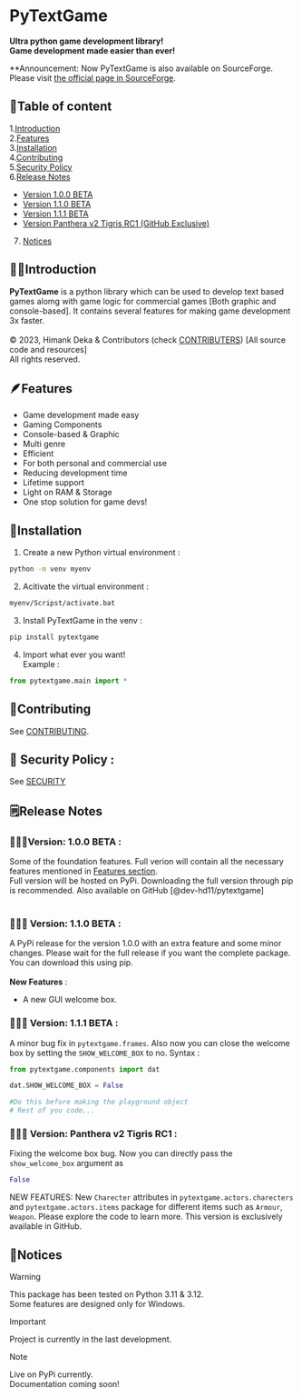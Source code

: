 # PyTextGame

**Ultra python game development library! <br>Game development made easier than ever!**

**Announcement: Now PyTextGame is also available on SourceForge. Please visit [the official page in SourceForge](https://pytextgame.sourceforge.io).
## 📃Table of content
1.[Introduction](#introduction)<br>
2.[Features](#features)<br>
3.[Installation](#installation)<br>
4.[Contributing](#contributing)<br>
5.[Security Policy](#security-policy)<br>
6.[Release Notes](#release-notes)<br>
- [Version 1.0.0 BETA](#version-100-beta-)<br>
- [Version 1.1.0 BETA](#-version-110-beta-)<br>
- [Version 1.1.1 BETA](#-version-111-beta-)<br>
- [Version Panthera v2 Tigris RC1 \(GitHub Exclusive\)](#-version-panthera-v2-tigris-rc1-)
7. [Notices](#notices)

## 👋🏼Introduction
**PyTextGame** is a python library which can be used to develop text based games alomg with game logic for commercial games [Both graphic and console-based]. It contains several features for making game development 3x faster.
<br><br>
©️ 2023, Himank Deka & Contributors (check [CONTRIBUTERS](./CONTRIBUTERS.txt)) [All source code and resources]
<br> All rights reserved.

## 🪶Features
- Game development made easy
- Gaming Components
- Console-based & Graphic
- Multi genre
- Efficient
- For both personal and commercial use
- Reducing development time
- Lifetime support
- Light on RAM & Storage
- One stop solution for game devs!

## 📩Installation
1. Create a new Python virtual environment :
```bash
python -m venv myenv
```

2. Acitivate the virtual environment :
```bash
myenv/Scripst/activate.bat
```

3. Install PyTextGame in the venv :
```bash
pip install pytextgame
```

4. Import what ever you want!<br>
Example :
```python
from pytextgame.main import *
```

## 🤝Contributing
See [CONTRIBUTING](./CONTRIBUTING.md).

## 🔐 Security Policy :
See [SECURITY](./SECURITY.md)

## 🗒️Release Notes

### 👩🏼‍💻Version: 1.0.0 BETA : 
Some of the foundation features. Full verion will contain all the necessary features mentioned in [Features section](#features).
<br>
Full version will be hosted on PyPi. Downloading the full version through pip is recommended. Also available on GitHub \[@dev-hd11/pytextgame\]
<br><br>

### 👩🏼‍💻 Version: 1.1.0 BETA :
A PyPi release for the version 1.0.0 with an extra feature and some minor changes. Please wait for the full release if you want the complete package.
You can download this using pip.
<br><br>
**New Features** :
- A new GUI welcome box.

### 👩🏼‍💻 Version: 1.1.1 BETA :
A minor bug fix in `pytextgame.frames`. Also now you can close the welcome box by setting the `SHOW_WELCOME_BOX` to no.
Syntax :
```python
from pytextgame.components import dat

dat.SHOW_WELCOME_BOX = False

#Do this before making the playground object
# Rest of you code...
```

### 👩🏼‍💻 Version: Panthera v2 Tigris RC1 :
Fixing the welcome box bug. Now you can directly pass the `show_welcome_box` argument as 
```python
False
``` 
NEW FEATURES: New `Charecter` attributes in `pytextgame.actors.charecters` and `pytextgame.actors.items` package for different items such as `Armour`, `Weapon`.
Please explore the code to learn more.
This version is exclusively available in GitHub.

## 🔔Notices

> [!WARNING]
> This package has been tested on Python 3.11 & 3.12.<br>
> Some features are designed only for Windows.<br>

>[!IMPORTANT]
> Project is currently in the last development.<br>

>[!NOTE]
> Live on PyPi currently.<br>
> Documentation coming soon!<br>
